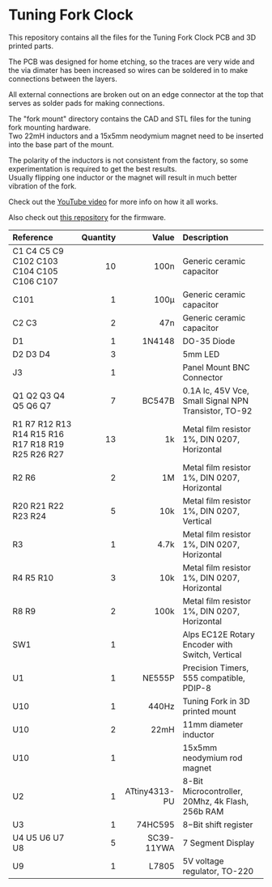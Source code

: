 # Tuning Fork Clock

This repository contains all the files for the Tuning Fork Clock PCB and 3D printed parts.

The PCB was designed for home etching, so the traces are very wide and
the via dimater has been increased so wires can be soldered in to make connections between the layers.

All external connections are broken out on an edge connector at the top that serves as solder pads for making connections.

The "fork mount" directory contains the CAD and STL files for the tuning fork mounting hardware.  
Two 22mH inductors and a 15x5mm neodymium magnet need to be inserted into the base part of the mount.

The polarity of the inductors is not consistent from the factory, so some experimentation is required to get the best results.  
Usually flipping one inductor or the magnet will result in much better vibration of the fork.

Check out the [YouTube video](https://www.youtube.com/watch?v=TgB_1jr5b_c) for more info on how it all works.

Also check out [this repository](https://github.com/NuclearLighthouseStudios/Tuning-Fork-Clock-Firmware) for the firmware.

| Reference                                         | Quantity | Value         | Description                                          |
| :------------------------------------------------ | -------: | ------------: | :--------------------------------------------------- |
| C1 C4 C5 C9 C102 C103 C104 C105 C106 C107         | 10       | 100n          | Generic ceramic capacitor                            |
| C101                                              | 1        | 100µ          | Generic ceramic capacitor                            |
| C2 C3                                             | 2        | 47n           | Generic ceramic capacitor                            |
| D1                                                | 1        | 1N4148        | DO-35 Diode                                          |
| D2 D3 D4                                          | 3        |               | 5mm LED                                              |
| J3                                                | 1        |               | Panel Mount BNC Connector                            |
| Q1 Q2 Q3 Q4 Q5 Q6 Q7                              | 7        | BC547B        | 0.1A Ic, 45V Vce, Small Signal NPN Transistor, TO-92 |
| R1 R7 R12 R13 R14 R15 R16 R17 R18 R19 R25 R26 R27 | 13       | 1k            | Metal film resistor 1%, DIN 0207, Horizontal         |
| R2 R6                                             | 2        | 1M            | Metal film resistor 1%, DIN 0207, Horizontal         |
| R20 R21 R22 R23 R24                               | 5        | 10k           | Metal film resistor 1%, DIN 0207, Vertical           |
| R3                                                | 1        | 4.7k          | Metal film resistor 1%, DIN 0207, Horizontal         |
| R4 R5 R10                                         | 3        | 10k           | Metal film resistor 1%, DIN 0207, Horizontal         |
| R8 R9                                             | 2        | 100k          | Metal film resistor 1%, DIN 0207, Horizontal         |
| SW1                                               | 1        |               | Alps EC12E Rotary Encoder with Switch, Vertical      |
| U1                                                | 1        | NE555P        | Precision Timers, 555 compatible, PDIP-8             |
| U10                                               | 1        | 440Hz         | Tuning Fork in 3D printed mount                      |
| U10                                               | 2        | 22mH          | 11mm diameter inductor                               |
| U10                                               | 1        |               | 15x5mm neodymium rod magnet                          |
| U2                                                | 1        | ATtiny4313-PU | 8-Bit Microcontroller, 20Mhz, 4k Flash, 256b RAM     |
| U3                                                | 1        | 74HC595       | 8−Bit shift register                                 |
| U4 U5 U6 U7 U8                                    | 5        | SC39-11YWA    | 7 Segment Display                                    |
| U9                                                | 1        | L7805         | 5V voltage regulator, TO-220                         |
